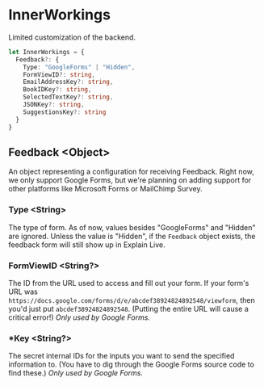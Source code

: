 # InnerWorkings
Limited customization of the backend.
```ts
let InnerWorkings = {
  Feedback?: {
    Type: "GoogleForms" | "Hidden",
    FormViewID?: string,
    EmailAddressKey?: string,
    BookIDKey?: string,
    SelectedTextKey?: string,
    JSONKey?: string,
    SuggestionsKey?: string
  }
}
```
## Feedback &lt;Object&gt;
An object representing a configuration for receiving Feedback. Right now, we only support Google Forms, but we're planning on adding support for other platforms like Microsoft Forms or MailChimp Survey.

### Type &lt;String&gt;
The type of form. As of now, values besides "GoogleForms" and "Hidden" are ignored. Unless the value is "Hidden", if the `Feedback` object exists, the feedback form will still show up in Explain Live.

### FormViewID &lt;String?&gt;
The ID from the URL used to access and  fill out your form. If your form's URL was `https://docs.google.com/forms/d/e/abcdef38924824892548/viewform`, then you'd just put `abcdef38924824892548`. (Putting the entire URL will cause a critical error!) *Only used by Google Forms.*

### \*Key &lt;String?&gt;
The secret internal IDs for the inputs you want to send the specified information to. (You have to dig through the Google Forms source code to find these.) *Only used by Google Forms.*
